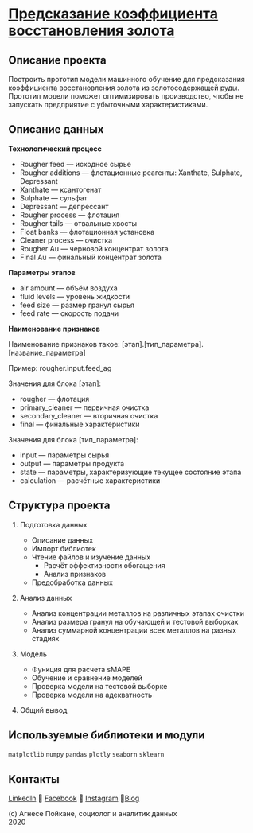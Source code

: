 # [Предсказание коэффициента восстановления золота](https://nbviewer.jupyter.org/github/agnesepoikane/Practicum-by-Yandex-Data-Scientist/blob/main/04_integrated_project/04_project.ipynb)

## Описание проекта

Построить прототип модели машинного обучение для предсказания коэффициента восстановления золота из золотосодержащей руды. Прототип модели поможет оптимизировать производство, чтобы не запускать предприятие с убыточными характеристиками.


## Описание данных

**Технологический процесс**

- Rougher feed — исходное сырье
- Rougher additions — флотационные реагенты: Xanthate, Sulphate, Depressant
- Xanthate — ксантогенат
- Sulphate — сульфат
- Depressant — депрессант
- Rougher process — флотация
- Rougher tails — отвальные хвосты
- Float banks — флотационная установка
- Cleaner process — очистка
- Rougher Au — черновой концентрат золота
- Final Au — финальный концентрат золота

**Параметры этапов**

- air amount — объём воздуха
- fluid levels — уровень жидкости
- feed size — размер гранул сырья
- feed rate — скорость подачи

**Наименование признаков**

Наименование признаков такое: [этап].[тип_параметра].[название_параметра]

Пример: rougher.input.feed_ag

Значения для блока [этап]:

- rougher — флотация
- primary_cleaner — первичная очистка
- secondary_cleaner — вторичная очистка
- final — финальные характеристики

Значения для блока [тип_параметра]:

- input — параметры сырья
- output — параметры продукта
- state — параметры, характеризующие текущее состояние этапа
- calculation — расчётные характеристики

## Структура проекта

1. Подготовка данных

	- Описание данных
	- Импорт библиотек
	- Чтение файлов и изучение данных
		- Расчёт эффективности обогащения
		- Анализ признаков
	- Предобработка данных

2. Анализ данных

	- Анализ концентрации металлов на различных этапах очистки
	- Анализ размера гранул на обучающей и тестовой выборках
	- Анализ суммарной концентрации всех металлов на разных стадиях

3. Модель

	- Функция для расчета sMAPE
	- Обучение и сравнение моделей
	- Проверка модели на тестовой выборке
	- Проверка модели на адекватность
4. Общий вывод

## Используемые библиотеки и модули
`matplotlib` `numpy` `pandas` `plotly` `seaborn` `sklearn`

## Контакты

[LinkedIn](https://www.linkedin.com/in/agnese-poikane/) 
:small_blue_diamond: [Facebook](https://www.facebook.com/agnese.poikane/)
:small_blue_diamond: [Instagram](https://www.instagram.com/poikaneagnese/)
:small_blue_diamond:[Blog](https://blog.agnesepoikane.com/)

(c) Агнесе Пойкане, cоциолог и аналитик данных
<br>2020

